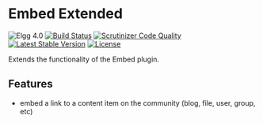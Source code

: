 Embed Extended
==============

![Elgg 4.0](https://img.shields.io/badge/Elgg-4.0-green.svg)
[![Build Status](https://scrutinizer-ci.com/g/ColdTrick/embed_extended/badges/build.png?b=master)](https://scrutinizer-ci.com/g/ColdTrick/embed_extended/build-status/master)
[![Scrutinizer Code Quality](https://scrutinizer-ci.com/g/ColdTrick/embed_extended/badges/quality-score.png?b=master)](https://scrutinizer-ci.com/g/ColdTrick/embed_extended/?branch=master)
[![Latest Stable Version](https://poser.pugx.org/coldtrick/embed_extended/v/stable.svg)](https://packagist.org/packages/coldtrick/embed_extended)
[![License](https://poser.pugx.org/coldtrick/embed_extended/license.svg)](https://packagist.org/packages/coldtrick/embed_extended)

Extends the functionality of the Embed plugin.

Features
--------

- embed a link to a content item on the community (blog, file, user, group, etc)
